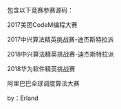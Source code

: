 包含以下竞赛参赛源码：

2017美团CodeM编程大赛

2017中兴算法精英挑战赛-迪杰斯特拉派

2018中兴算法精英挑战赛-迪杰斯特拉派

2018华为软件精英挑战赛

阿里巴巴全球调度算法大赛

by：Erland
